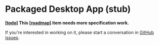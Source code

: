 # Packaged Desktop App (stub)

**[[todo]] This [[roadmap]] item needs more specification work.** 

If you're interested in working on it, please start a conversation in [GitHub issues](https://github.com/foambubble/foam/issues).


[//begin]: # "Autogenerated link references for markdown compatibility"
[todo]: todo "Todo"
[roadmap]: roadmap "Roadmap"
[//end]: # "Autogenerated link references"